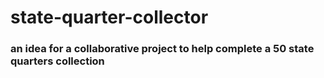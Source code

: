 # state-quarter-collector
### an idea for a collaborative project to help complete a 50 state quarters collection
